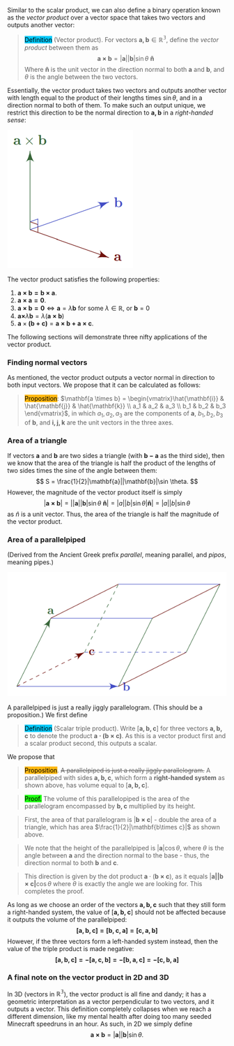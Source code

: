 Similar to the scalar product, we can also define a binary operation known as the *vector product* over a vector space that takes two vectors and outputs another vector:

> <span style="background-color: #03cafc; color: black;">Definition</span> (Vector product). For vectors $\mathbf{a, b} \in \mathbb{R^3}$, define the *vector product* between them as
$$
\mathbf{a\times b} = |\mathbf{a}||\mathbf{b}|\sin \theta\ \mathbf{\hat{n}}
$$
> Where $\mathbf{\hat{n}}$ is the unit vector in the direction normal to both $\mathbf{a}$ and $\mathbf{b}$, and $\theta$ is the angle between the two vectors.

Essentially, the vector product takes two vectors and outputs another vector with length equal to the product of their lengths times $\sin \theta$, and in a direction normal to both of them. To make such an output unique, we restrict this direction to be the normal direction to $\mathbf{a, b}$ in a *right-handed sense*:

![alt text](./assets/images/image.png)

The vector product satisfies the following properties:
1. $\mathbf{a\times b = b\times a}$.
2. $\mathbf{a \times a = 0}$.
3. $\mathbf{a \times b = 0}\iff \mathbf{a} = \lambda \mathbf{b}$ for some $\lambda \in \mathbb{R}$, or $\mathbf{b}= 0$
4. $\mathbf{a \times}\lambda\mathbf{b} = \lambda(\mathbf{a\times b})$
5. $\mathbf{a}\times \mathbf{(b + c)} = \mathbf{a\times b + a \times c}$.

The following sections will demonstrate three nifty applications of the vector product.
### Finding normal vectors
As mentioned, the vector product outputs a vector normal in direction to both input vectors. We propose that it can be calculated as follows:
> <span style="background-color: #ffb812; color: black;">Proposition</span>: $\mathbf{a \times b} = \begin{vmatrix}\hat{\mathbf{i}} & \hat{\mathbf{j}} & \hat{\mathbf{k}} \\ a_1 & a_2 & a_3 \\ b_1 & b_2 & b_3 \end{vmatrix}$, in which $a_1, a_2, a_3$ are the components of $\mathbf{a}$, $b_1, b_2, b_3$ of $\mathbf{b}$, and $\mathbf{i, j, k}$ are the unit vectors in the three axes.

### Area of a triangle
If vectors $\mathbf{a}$ and $\mathbf{b}$ are two sides a triangle (with $\mathbf{b-a}$ as the third side), then we know that the area of the triangle is half the product of the lengths of two sides times the sine of the angle between them: 
$$
S = \frac{1}{2}|\mathbf{a}||\mathbf{b}|\sin \theta.
$$
However, the magnitude of the vector product itself is simply
$$
|\mathbf{a\times b}| = ||\mathbf{a}||\mathbf{b}|\sin \theta\ \mathbf{\hat{n}}| = |a||b|\sin \theta |\mathbf{\hat{n}}| = |a||b|\sin \theta
$$
as $\hat{n}$ is a unit vector. Thus, the area of the triangle is half the magnitude of the vector product.

### Area of a parallelpiped
(Derived from the Ancient Greek prefix *parallel*, meaning parallel, and *pipos*, meaning pipes.)

![alt text](./assets/images/image-1.png)

A parallelpiped is just a really jiggly parallelogram. (This should be a proposition.) We first define
> <span style="background-color: #03cafc; color: black;">Definition</span> (Scalar triple product). Write $[\mathbf{a,b,c}]$ for three vectors $\mathbf{a,b,c}$ to denote the product $\mathbf{a\cdot(b\times c)}$. As this is a vector product first and a scalar product second, this outputs a scalar.

We propose that 
><span style="background-color: #ffb812; color: black;"> Proposition</span>. ~~A parallelpiped is just a really jiggly parallelogram.~~ A parallelpiped with sides $\mathbf{a,b,c}$, which form a **right-handed system** as shown above, has volume equal to $[\mathbf{a,b,c}]$.

> <span style="background-color: #1eff12; color: black;">Proof.</span> The volume of this parallelopiped is the area of the parallelogram encompassed by $\mathbf{b,c}$ multiplied by its height. 


> First, the area of that parallelogram is $|\mathbf{b\times c}|$ - double the area of a triangle, which has area $\frac{1}{2}|\mathbf{b\times c}|$ as shown above.

> We note that the height of the parallelpiped is $|\mathbf{a}|\cos \theta$, where $\theta$ is the angle between $\mathbf{a}$ and the direction normal to the base - thus, the direction normal to both $\mathbf{b}$ and $\mathbf{c}$. 

> This direction is given by the dot product $\mathbf{a} \cdot (\mathbf{b\times c})$, as it equals $|\mathbf{a||b\times c|}\cos \theta$ where $\theta$ is exactly the angle we are looking for. This completes the proof.

As long as we choose an order of the vectors $\mathbf{a,b,c}$ such that they still form a right-handed system, the value of $[\mathbf{a,b,c}]$ should not be affected because it outputs the volume of the parallelpiped:
$$
\mathbf{[a,b,c]=[b,c,a]=[c,a,b]}
$$
However, if the three vectors form a left-handed system instead, then the value of the triple product is made negative:
$$
\mathbf{[a,b,c] = -[a,c,b] = -[b,a,c] = -[c,b,a]}
$$
### A final note on the vector product in 2D and 3D
In 3D (vectors in $\mathbb{R^3}$), the vector product is all fine and dandy; it has a geometric interpretation as a vector perpendicular to two vectors, and it outputs a vector. This definition completely collapses when we reach a different dimension, like my mental health after doing too many seeded Minecraft speedruns in an hour. As such, in 2D we simply define
$$
\mathbf{a\times b} = |\mathbf{a}||\mathbf{b}|\sin\theta.
$$
